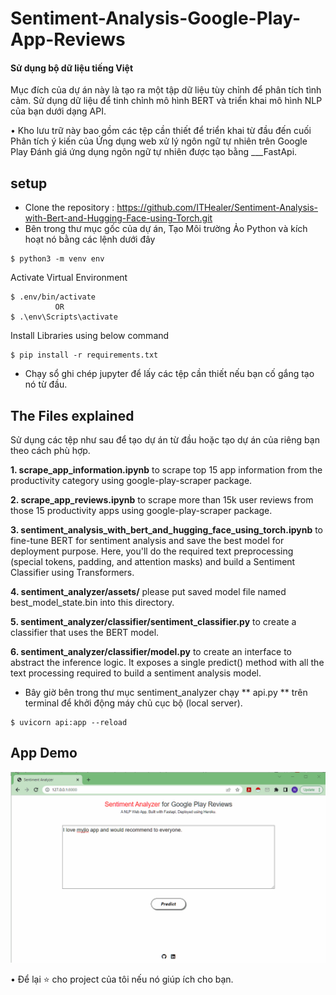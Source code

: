 # Sentiment-Analysis-Google-Play-App-Reviews 

#### Sử dụng bộ dữ liệu tiếng Việt

Mục đích của dự án này là tạo ra một tập dữ liệu tùy chỉnh để phân tích tình cảm. Sử dụng dữ liệu để tinh chỉnh mô hình BERT và triển khai mô hình NLP của bạn dưới dạng API.

• Kho lưu trữ này bao gồm các tệp cần thiết để triển khai từ đầu đến cuối Phân tích ý kiến ​​của Ứng dụng web xử lý ngôn ngữ tự nhiên trên Google Play Đánh giá ứng dụng ngôn ngữ tự nhiên được tạo bằng ___FastApi.

## setup
- Clone the repository : https://github.com/ITHealer/Sentiment-Analysis-with-Bert-and-Hugging-Face-using-Torch.git
- Bên trong thư mục gốc của dự án, Tạo Môi trường Ảo Python và kích hoạt nó bằng các lệnh dưới đây
```console
$ python3 -m venv env
``` 

Activate Virtual Environment
```console
$ .env/bin/activate 
          OR
$ .\env\Scripts\activate
```
Install Libraries using below command
```console
$ pip install -r requirements.txt
```

- Chạy sổ ghi chép jupyter để lấy các tệp cần thiết nếu bạn cố gắng tạo nó từ đầu.

## The Files explained
Sử dụng các tệp như sau để tạo dự án từ đầu hoặc tạo dự án của riêng bạn theo cách phù hợp.

**1. scrape_app_information.ipynb** to scrape top 15 app information  from the productivity category using google-play-scraper package.

**2. scrape_app_reviews.ipynb** to scrape more than 15k user reviews from those 15 productivity apps using google-play-scraper package.

**3. sentiment_analysis_with_bert_and_hugging_face_using_torch.ipynb** to fine-tune BERT for sentiment analysis and save the best model for deployment purpose. Here, you'll do the required text preprocessing (special tokens, padding, and attention masks) and build a Sentiment Classifier using Transformers.

**4. sentiment_analyzer/assets/** please put saved model file named best_model_state.bin into this directory.

**5. sentiment_analyzer/classifier/sentiment_classifier.py** to create a classifier that uses the BERT model.

**6. sentiment_analyzer/classifier/model.py** to create an interface to abstract the inference logic. It exposes a single predict() method with all the text processing required to build a sentiment analysis model.

- Bây giờ bên trong thư mục sentiment_analyzer chạy ** api.py ** trên terminal để khởi động máy chủ cục bộ (local server).
```console
$ uvicorn api:app --reload
```

## App Demo

![GIF](readme_resources/sentiment-analyzer.gif)

• Để lại ⭐ cho project của tôi nếu nó giúp ích cho bạn.
